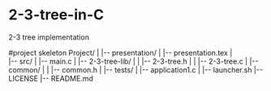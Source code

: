 # 2-3-tree-in-C
2-3 tree implementation

#project skeleton
Project/
|
|-- presentation/
|   |-- presentation.tex
|    
|-- src/
|   |-- main.c
|   |-- 2-3-tree-lib/
|   |   |-- 2-3-tree.h
|   |   |-- 2-3-tree.c
|   |-- common/
|   |   |-- common.h
|
|-- tests/
|   |-- application1.c
|
|-- launcher.sh
|-- LICENSE
|-- README.md
